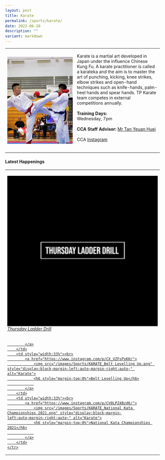 ```yaml
---
layout: post
title: Karate
permalink: /sports/karate/
date: 2022-06-20
description: ""
variant: markdown
---
```

<table>
    <tbody><tr>
        <td style="width:45%"><img src="/images/Sports/KARATE.png" style="display:block;margin-left:auto;margin-right:auto;" alt="Karate"></td>
        <td>
            <p>
                Karate is a martial art developed in Japan under the influence Chinese Kung Fu. A karate practitioner is called a karateka and the aim is to master the art of punching, kicking, knee strikes, elbow strikes and open-hand techniques such as knife-hands, palm-heel hands and spear hands. TP Karate team competes in external competitions annually.<br>
                <br>
                <b>Training Days:</b><br>
                Wednesday, 7pm<br>
                <br>
                <b>CCA Staff Advisor:</b> <a href="mailto:Tan_Yeuan_Huei@TP.EDU.SG">Mr Tan Yeuan Huei</a><br>
                <br>
                CCA <a href="https://www.instagram.com/tpkarate/">Instagram</a><br>
                <br>
            </p>
        </td>
    </tr>
</tbody></table>

#### Latest Happenings

<table>
    <tbody><tr>
        <td style="width:33%"><br>
            <a href="https://www.instagram.com/p/CYinMcYpAD4/">
                <img src="/images/Sports/KARATE_Thursday Ladder Drill.png" style="display:block;margin-left:auto;margin-right:auto;" alt="Karate">
                <h6 style="margin-top:0%">Thursday Ladder Drill</h6>
                
            </a>
        </td>
        <td style="width:33%"><br>
            <a href="https://www.instagram.com/p/CX_VZFsPxKH/">
                <img src="/images/Sports/KARATE_Belt Levelling Up.png" style="display:block;margin-left:auto;margin-right:auto;" alt="Karate">
                <h6 style="margin-top:0%">Belt Levelling Up</h6>
                
            </a>
        </td>
        <td style="width:33%"><br>
            <a href="https://www.instagram.com/p/CV0LPZ4Bzd6/">
                <img src="/images/Sports/KARATE_National Kata Championships 2021.png" style="display:block;margin-left:auto;margin-right:auto;" alt="Karate">
                <h6 style="margin-top:0%">National Kata Championships 2021</h6>
                
            </a>
        </td>
    </tr>
</tbody></table>